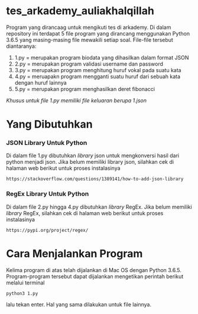 # tes_arkademy_auliakhalqillah
Program yang dirancaag untuk mengikuti tes di arkademy. Di dalam repository ini terdapat 5 file program yang dirancang menggunakan Python 3.6.5 yang masing-masing file mewakili setiap soal. File-file tersebut diantaranya:
1. 1.py = merupakan program biodata yang dihasilkan dalam format JSON
2. 2.py = merupakan program validasi username dan password
3. 3.py = merupakan program menghitung huruf vokal pada suatu kata
4. 4.py = meruapakn program mengganti suatu huruf dari sebuah kata dengan huruf lainnya
5. 5.py = merupakan program menghasilkan deret fibonacci

<i>Khusus untuk file 1.py memiliki file keluaran berupa 1.json</i>

# Yang Dibutuhkan
### JSON Library Untuk Python
Di dalam file 1.py dibutuhkan <i>library</i> json untuk mengkonversi hasil dari python menjadi json. Jika belum memiliki library json, silahkan cek di halaman web berikut untuk proses instalasinya

```
https://stackoverflow.com/questions/1389141/how-to-add-json-library
```
### RegEx Library Untuk Python
Di dalam file 2.py hingga 4.py dibutuhkan <i>library</i> RegEx. Jika belum memiliki <i>library</i> RegEx, silahkan cek di halaman web berikut untuk proses instalasinya

```
https://pypi.org/project/regex/
```

# Cara Menjalankan Program
Kelima program di atas telah dijalankan di Mac OS dengan Python 3.6.5. Program-program tersebut dapat dijalankan mengetikan perintah berikut melalui terminal

```
python3 1.py
```
lalu tekan enter. Hal yang sama dilakukan untuk file lainnya.
